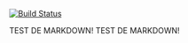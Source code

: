 [![Build Status](https://travis-ci.org/AlexandreSIO/TP_integration.svg?branch=master)](https://travis-ci.org/AlexandreSIO/TP_integration)

TEST DE MARKDOWN! TEST DE MARKDOWN!
